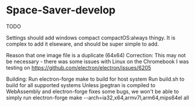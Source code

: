 # Space-Saver-develop

TODO

Settings should add windows compact compactOS:always thingy.
It is complex to add it elseware, and should be super simple to add.



Reason that one image file is a duplicate (64x64)
Correction: This may not be necessary - there was some issues with Linux on the Chromebook I was testing on
https://github.com/electron/electron/issues/6205




Building:
Run electron-forge make to build for host system
Run build.sh to build for all supported systems
Unless jpegtran is compiled to WebAssembly and electron-forge fixes some bugs, we won't be able to simply run
electron-forge make --arch=ia32,x64,armv7l,arm64,mips64el all



